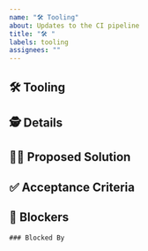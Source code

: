 ```yaml
---
name: "🛠️ Tooling"
about: Updates to the CI pipeline
title: "🛠️ "
labels: tooling
assignees: ""
---
```


## 🛠️ Tooling

<!-- Describe the additions/changes you would like to see to the tooling. -->

## 🕵️ Details

<!-- Add any additional details that could assist with the changes/additions being made. -->

## 🙋‍♀️ Proposed Solution

<!-- (optional) Do you have a proposed solution? -->

## ✅ Acceptance Criteria

<!--
A set of assumptions which, when tested, verify that the debt tooling was properly updated and remains functional.
 -->

<!--
- [ ] Criteria 1
- [ ] Criteria 2
 -->

## 🛑 Blockers

<!-- Issues which must be completed before this one. -->

```[tasklist]
### Blocked By
```
